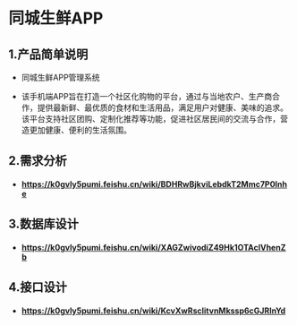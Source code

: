 # 同城生鲜APP

## 1.产品简单说明
- 同城生鲜APP管理系统

- 该手机端APP旨在打造一个社区化购物的平台，通过与当地农户、生产商合作，提供最新鲜、最优质的食材和生活用品，满足用户对健康、美味的追求。该平台支持社区团购、定制化推荐等功能，促进社区居民间的交流与合作，营造更加健康、便利的生活氛围。

## 2.需求分析
- #### https://k0gvly5pumi.feishu.cn/wiki/BDHRwBjkviLebdkT2Mmc7P0Inhe

## 3.数据库设计
- #### https://k0gvly5pumi.feishu.cn/wiki/XAGZwivodiZ49Hk1OTAclVhenZb

## 4.接口设计
- #### https://k0gvly5pumi.feishu.cn/wiki/KcvXwRsclitvnMkssp6cGJRlnYd